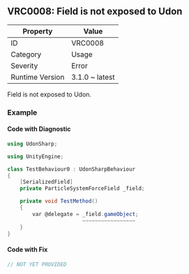 ## VRC0008: Field is not exposed to Udon

| Property        | Value          | 
| --------------- | -------------- | 
| ID              | VRC0008        | 
| Category        | Usage          | 
| Severity        | Error          | 
| Runtime Version | 3.1.0 ~ latest | 

Field is not exposed to Udon\.  

### Example

#### Code with Diagnostic


```csharp
using UdonSharp;

using UnityEngine;

class TestBehaviour0 : UdonSharpBehaviour
{
    [SerializedField]
    private ParticleSystemForceField _field;

    private void TestMethod()
    {
        var @delegate = _field.gameObject;
                        ~~~~~~~~~~~~~~~~~
    }
}
```

#### Code with Fix


```csharp
// NOT YET PROVIDED
```


